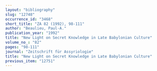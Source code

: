 ```yaml
---
layout: "bibliography"
slug: "12748"
occurrence_id: "3468"
short_title: "ZA 82 (1992), 98-111"
author: "Beaulieu, Paul-A."
publication_year: "1992"
title: "New Light on Secret Knowledge in Late Babylonian Culture"
volume_no_: "82"
pages: "98-111"
journal: "Zeitschrift für Assyriologie"
title: "New Light on Secret Knowledge in Late Babylonian Culture"
previous_item: "12751"
---
```

